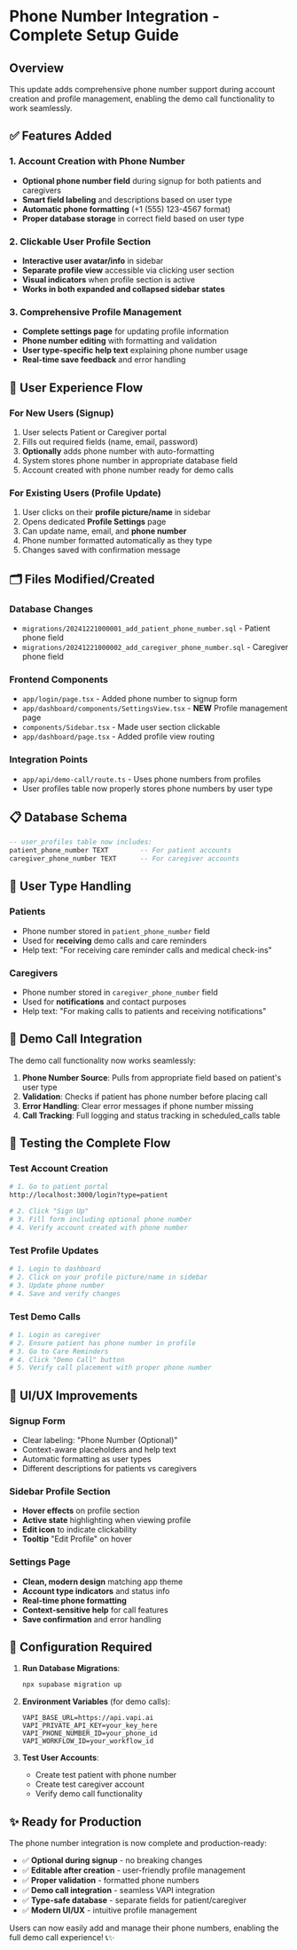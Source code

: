 # Phone Number Integration - Complete Setup Guide

## Overview
This update adds comprehensive phone number support during account creation and profile management, enabling the demo call functionality to work seamlessly.

## ✅ Features Added

### 1. **Account Creation with Phone Number**
- **Optional phone number field** during signup for both patients and caregivers
- **Smart field labeling** and descriptions based on user type
- **Automatic phone formatting** (+1 (555) 123-4567 format)
- **Proper database storage** in correct field based on user type

### 2. **Clickable User Profile Section**
- **Interactive user avatar/info** in sidebar
- **Separate profile view** accessible via clicking user section
- **Visual indicators** when profile section is active
- **Works in both expanded and collapsed sidebar states**

### 3. **Comprehensive Profile Management**
- **Complete settings page** for updating profile information
- **Phone number editing** with formatting and validation
- **User type-specific help text** explaining phone number usage
- **Real-time save feedback** and error handling

## 📱 User Experience Flow

### For New Users (Signup)
1. User selects Patient or Caregiver portal
2. Fills out required fields (name, email, password)
3. **Optionally** adds phone number with auto-formatting
4. System stores phone number in appropriate database field
5. Account created with phone number ready for demo calls

### For Existing Users (Profile Update)
1. User clicks on their **profile picture/name** in sidebar
2. Opens dedicated **Profile Settings** page
3. Can update name, email, and **phone number**
4. Phone number formatted automatically as they type
5. Changes saved with confirmation message

## 🗂️ Files Modified/Created

### **Database Changes**
- `migrations/20241221000001_add_patient_phone_number.sql` - Patient phone field
- `migrations/20241221000002_add_caregiver_phone_number.sql` - Caregiver phone field

### **Frontend Components**
- `app/login/page.tsx` - Added phone number to signup form
- `app/dashboard/components/SettingsView.tsx` - **NEW** Profile management page
- `components/Sidebar.tsx` - Made user section clickable
- `app/dashboard/page.tsx` - Added profile view routing

### **Integration Points**
- `app/api/demo-call/route.ts` - Uses phone numbers from profiles
- User profiles table now properly stores phone numbers by user type

## 📋 Database Schema

```sql
-- user_profiles table now includes:
patient_phone_number TEXT        -- For patient accounts
caregiver_phone_number TEXT      -- For caregiver accounts
```

## 🎯 User Type Handling

### **Patients**
- Phone number stored in `patient_phone_number` field
- Used for **receiving** demo calls and care reminders
- Help text: "For receiving care reminder calls and medical check-ins"

### **Caregivers** 
- Phone number stored in `caregiver_phone_number` field
- Used for **notifications** and contact purposes
- Help text: "For making calls to patients and receiving notifications"

## 🔄 Demo Call Integration

The demo call functionality now works seamlessly:

1. **Phone Number Source**: Pulls from appropriate field based on patient's user type
2. **Validation**: Checks if patient has phone number before placing call
3. **Error Handling**: Clear error messages if phone number missing
4. **Call Tracking**: Full logging and status tracking in scheduled_calls table

## 🚀 Testing the Complete Flow

### **Test Account Creation**
```bash
# 1. Go to patient portal
http://localhost:3000/login?type=patient

# 2. Click "Sign Up"
# 3. Fill form including optional phone number
# 4. Verify account created with phone number
```

### **Test Profile Updates**
```bash
# 1. Login to dashboard
# 2. Click on your profile picture/name in sidebar
# 3. Update phone number
# 4. Save and verify changes
```

### **Test Demo Calls**
```bash
# 1. Login as caregiver
# 2. Ensure patient has phone number in profile
# 3. Go to Care Reminders
# 4. Click "Demo Call" button
# 5. Verify call placement with proper phone number
```

## 🎨 UI/UX Improvements

### **Signup Form**
- Clear labeling: "Phone Number (Optional)"
- Context-aware placeholders and help text
- Automatic formatting as user types
- Different descriptions for patients vs caregivers

### **Sidebar Profile Section**
- **Hover effects** on profile section
- **Active state** highlighting when viewing profile
- **Edit icon** to indicate clickability
- **Tooltip** "Edit Profile" on hover

### **Settings Page**
- **Clean, modern design** matching app theme
- **Account type indicators** and status info
- **Real-time phone formatting** 
- **Context-sensitive help** for call features
- **Save confirmation** and error handling

## 🔧 Configuration Required

1. **Run Database Migrations**:
   ```bash
   npx supabase migration up
   ```

2. **Environment Variables** (for demo calls):
   ```env
   VAPI_BASE_URL=https://api.vapi.ai
   VAPI_PRIVATE_API_KEY=your_key_here
   VAPI_PHONE_NUMBER_ID=your_phone_id
   VAPI_WORKFLOW_ID=your_workflow_id
   ```

3. **Test User Accounts**:
   - Create test patient with phone number
   - Create test caregiver account
   - Verify demo call functionality

## ✨ Ready for Production

The phone number integration is now complete and production-ready:

- ✅ **Optional during signup** - no breaking changes
- ✅ **Editable after creation** - user-friendly profile management  
- ✅ **Proper validation** - formatted phone numbers
- ✅ **Demo call integration** - seamless VAPI integration
- ✅ **Type-safe database** - separate fields for patient/caregiver
- ✅ **Modern UI/UX** - intuitive profile management

Users can now easily add and manage their phone numbers, enabling the full demo call experience! 📞✨